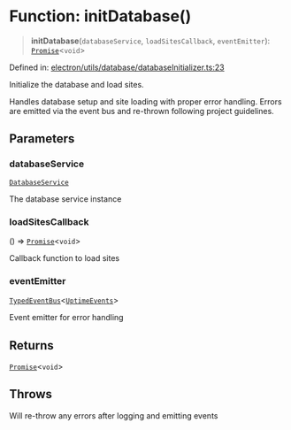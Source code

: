 # Function: initDatabase()

> **initDatabase**(`databaseService`, `loadSitesCallback`, `eventEmitter`): [`Promise`](https://developer.mozilla.org/docs/Web/JavaScript/Reference/Global_Objects/Promise)\<`void`\>

Defined in: [electron/utils/database/databaseInitializer.ts:23](https://github.com/Nick2bad4u/Uptime-Watcher/blob/8a1973382d5fe14c52996ecda381894eb7ecd4a6/electron/utils/database/databaseInitializer.ts#L23)

Initialize the database and load sites.

Handles database setup and site loading with proper error handling.
Errors are emitted via the event bus and re-thrown following project guidelines.

## Parameters

### databaseService

[`DatabaseService`](../../../../services/database/DatabaseService/classes/DatabaseService.md)

The database service instance

### loadSitesCallback

() => [`Promise`](https://developer.mozilla.org/docs/Web/JavaScript/Reference/Global_Objects/Promise)\<`void`\>

Callback function to load sites

### eventEmitter

[`TypedEventBus`](../../../../events/TypedEventBus/classes/TypedEventBus.md)\<[`UptimeEvents`](../../../../events/eventTypes/interfaces/UptimeEvents.md)\>

Event emitter for error handling

## Returns

[`Promise`](https://developer.mozilla.org/docs/Web/JavaScript/Reference/Global_Objects/Promise)\<`void`\>

## Throws

Will re-throw any errors after logging and emitting events
